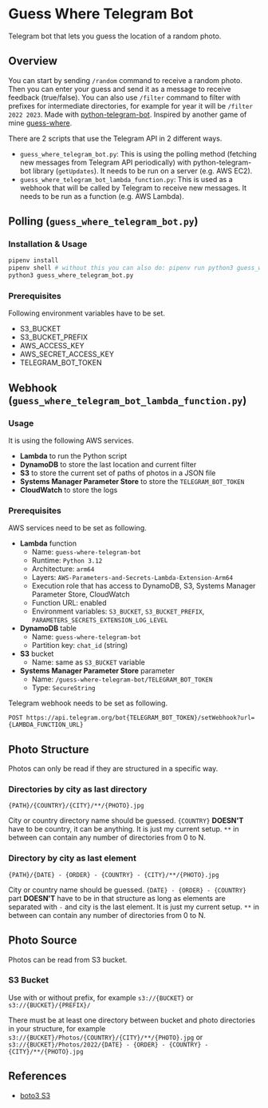 # Guess Where Telegram Bot

Telegram bot that lets you guess the location of a random photo.

## Overview

You can start by sending `/random` command to receive a random photo. Then you can enter your guess and send it as a message to receive feedback (true/false). You can also use `/filter` command to filter with prefixes for intermediate directories, for example for year it will be `/filter 2022 2023`. Made with [python-telegram-bot](https://python-telegram-bot.org/). Inspired by another game of mine [guess-where](https://github.com/berkerol/guess-where).

There are 2 scripts that use the Telegram API in 2 different ways.

* `guess_where_telegram_bot.py`: This is using the polling method (fetching new messages from Telegram API periodically) with python-telegram-bot library (`getUpdates`). It needs to be run on a server (e.g. AWS EC2).
* `guess_where_telegram_bot_lambda_function.py`: This is used as a webhook that will be called by Telegram to receive new messages. It needs to be run as a function (e.g. AWS Lambda).

## Polling (`guess_where_telegram_bot.py`)

### Installation & Usage

```sh
pipenv install
pipenv shell # without this you can also do: pipenv run python3 guess_where_telegram_bot.py
python3 guess_where_telegram_bot.py
```

### Prerequisites

Following environment variables have to be set.

* S3_BUCKET
* S3_BUCKET_PREFIX
* AWS_ACCESS_KEY
* AWS_SECRET_ACCESS_KEY
* TELEGRAM_BOT_TOKEN

## Webhook (`guess_where_telegram_bot_lambda_function.py`)

### Usage

It is using the following AWS services.

* **Lambda** to run the Python script
* **DynamoDB** to store the last location and current filter
* **S3** to store the current set of paths of photos in a JSON file
* **Systems Manager Parameter Store** to store the `TELEGRAM_BOT_TOKEN`
* **CloudWatch** to store the logs

### Prerequisites

AWS services need to be set as following.

* **Lambda** function
  * Name: `guess-where-telegram-bot`
  * Runtime: `Python 3.12`
  * Architecture: `arm64`
  * Layers: `AWS-Parameters-and-Secrets-Lambda-Extension-Arm64`
  * Execution role that has access to DynamoDB, S3, Systems Manager Parameter Store, CloudWatch
  * Function URL: enabled
  * Environment variables: `S3_BUCKET`, `S3_BUCKET_PREFIX`, `PARAMETERS_SECRETS_EXTENSION_LOG_LEVEL`
* **DynamoDB** table
  * Name: `guess-where-telegram-bot`
  * Partition key: `chat_id` (string)
* **S3** bucket
  * Name: same as `S3_BUCKET` variable
* **Systems Manager Parameter Store** parameter
  * Name: `/guess-where-telegram-bot/TELEGRAM_BOT_TOKEN`
  * Type: `SecureString`

Telegram webhook needs to be set as following.

```
POST https://api.telegram.org/bot{TELEGRAM_BOT_TOKEN}/setWebhook?url={LAMBDA_FUNCTION_URL}
```

## Photo Structure

Photos can only be read if they are structured in a specific way.

### Directories by city as last directory

`{PATH}/{COUNTRY}/{CITY}/**/{PHOTO}.jpg`

City or country directory name should be guessed. `{COUNTRY}` **DOESN'T** have to be country, it can be anything. It is just my current setup. `**` in between can contain any number of directories from 0 to N.

### Directory by city as last element

`{PATH}/{DATE} - {ORDER} - {COUNTRY} - {CITY}/**/{PHOTO}.jpg`

City or country name should be guessed. `{DATE} - {ORDER} - {COUNTRY}` part **DOESN'T** have to be in that structure as long as elements are separated with ` - ` and city is the last element. It is just my current setup. `**` in between can contain any number of directories from 0 to N.

## Photo Source

Photos can be read from S3 bucket.

### S3 Bucket

Use with or without prefix, for example `s3://{BUCKET}` or `s3://{BUCKET}/{PREFIX}/`

There must be at least one directory between bucket and photo directories in your structure, for example `s3://{BUCKET}/Photos/{COUNTRY}/{CITY}/**/{PHOTO}.jpg` or `s3://{BUCKET}/Photos/2022/{DATE} - {ORDER} - {COUNTRY} - {CITY}/**/{PHOTO}.jpg`

## References

* [boto3 S3](https://boto3.amazonaws.com/v1/documentation/api/latest/reference/services/s3.html)
